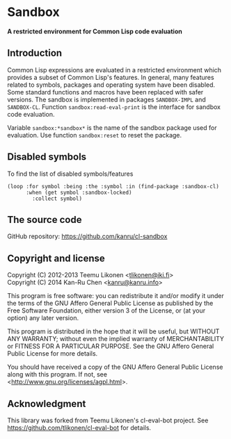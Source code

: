 Sandbox
========

**A restricted environment for Common Lisp code evaluation**

Introduction
------------

Common Lisp expressions are evaluated in a restricted environment
which provides a subset of Common Lisp's features. In general, many
features related to symbols, packages and operating system have been
disabled. Some standard functions and macros have been replaced with
safer versions. The sandbox is implemented in packages `SANDBOX-IMPL`
and `SANDBOX-CL`. Function `sandbox:read-eval-print` is the interface
for sandbox code evaluation.

Variable `sandbox:*sandbox*` is the name of the sandbox package used
for evaluation. Use function `sandbox:reset` to reset the package.

Disabled symbols
-----------------

To find the list of disabled symbols/features

    (loop :for symbol :being :the :symbol :in (find-package :sandbox-cl)
          :when (get symbol :sandbox-locked)
            :collect symbol)

The source code
---------------

GitHub repository: <https://github.com/kanru/cl-sandbox>


Copyright and license
---------------------

Copyright (C) 2012-2013 Teemu Likonen <<tlikonen@iki.fi>>  
Copyright (C) 2014 Kan-Ru Chen <<kanru@kanru.info>>

This program is free software: you can redistribute it and/or modify it
under the terms of the GNU Affero General Public License as published by
the Free Software Foundation, either version 3 of the License, or (at
your option) any later version.

This program is distributed in the hope that it will be useful, but
WITHOUT ANY WARRANTY; without even the implied warranty of
MERCHANTABILITY or FITNESS FOR A PARTICULAR PURPOSE. See the GNU Affero
General Public License for more details.

You should have received a copy of the GNU Affero General Public License
along with this program. If not, see
<<http://www.gnu.org/licenses/agpl.html>>.

Acknowledgment
--------------

This library was forked from Teemu Likonen's cl-eval-bot project.
See <https://github.com/tlikonen/cl-eval-bot> for details.
